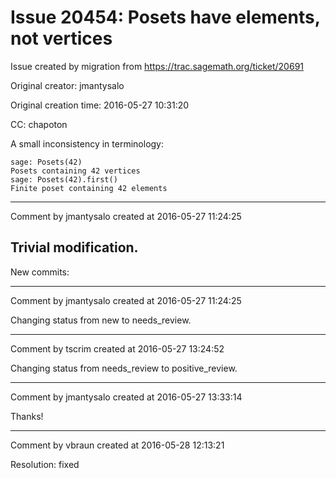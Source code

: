 # Issue 20454: Posets have elements, not vertices

Issue created by migration from https://trac.sagemath.org/ticket/20691

Original creator: jmantysalo

Original creation time: 2016-05-27 10:31:20

CC:  chapoton

A small inconsistency in terminology:


```
sage: Posets(42)
Posets containing 42 vertices
sage: Posets(42).first()
Finite poset containing 42 elements
```




---

Comment by jmantysalo created at 2016-05-27 11:24:25

Trivial modification.
----
New commits:


---

Comment by jmantysalo created at 2016-05-27 11:24:25

Changing status from new to needs_review.


---

Comment by tscrim created at 2016-05-27 13:24:52

Changing status from needs_review to positive_review.


---

Comment by jmantysalo created at 2016-05-27 13:33:14

Thanks!


---

Comment by vbraun created at 2016-05-28 12:13:21

Resolution: fixed
